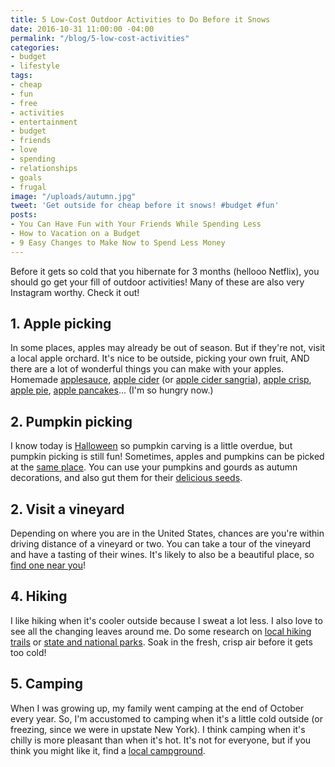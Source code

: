 ```yaml
---
title: 5 Low-Cost Outdoor Activities to Do Before it Snows
date: 2016-10-31 11:00:00 -04:00
permalink: "/blog/5-low-cost-activities"
categories:
- budget
- lifestyle
tags:
- cheap
- fun
- free
- activities
- entertainment
- budget
- friends
- love
- spending
- relationships
- goals
- frugal
image: "/uploads/autumn.jpg"
tweet: 'Get outside for cheap before it snows! #budget #fun'
posts:
- You Can Have Fun with Your Friends While Spending Less
- How to Vacation on a Budget
- 9 Easy Changes to Make Now to Spend Less Money
---
```


Before it gets so cold that you hibernate for 3 months (hellooo Netflix), you should go get your fill of outdoor activities! Many of these are also very Instagram worthy. Check it out!

## 1. Apple picking

In some places, apples may already be out of season. But if they're not, visit a local apple orchard. It's nice to be outside, picking your own fruit, AND there are a lot of wonderful things you can make with your apples. Homemade [applesauce](http://thepioneerwoman.com/cooking/homemade-applesauce/), [apple cider](http://www.wikihow.com/Make-Apple-Cider) (or [apple cider sangria](https://smittenkitchen.com/2015/11/apple-cider-sangria/)), [apple crisp](https://smittenkitchen.com/2012/03/multigrain-apple-crisps/), [apple pie](https://smittenkitchen.com/2006/11/cinnamon-sigh/), [apple pancakes](https://smittenkitchen.com/2008/11/apple-pancakes/)... (I'm so hungry now.)

## 2. Pumpkin picking

I know today is [Halloween](https://media.giphy.com/media/l3vRfhFD8hJCiP0uQ/giphy.gif) so pumpkin carving is a little overdue, but pumpkin picking is still fun! Sometimes, apples and pumpkins can be picked at the [same place](http://www.hollinfarms.com/). You can use your pumpkins and gourds as autumn decorations, and also gut them for their [delicious seeds](http://ohsheglows.com/2012/09/17/how-to-roast-perfect-pumpkin-seeds-easy-crunchy-addictive/).

## 2. Visit a vineyard

Depending on where you are in the United States, chances are you're within driving distance of a vineyard or two. You can take a tour of the vineyard and have a tasting of their wines. It's likely to also be a beautiful place, so [find one near you](http://www.allamericanwineries.com/AAWMain/locate.htm)!

## 4. Hiking

I like hiking when it's cooler outside because I sweat a lot less. I also love to see all the changing leaves around me. Do some research on [local hiking trails](http://dcist.com/2016/06/the_dc_regions_best_hikes.php) or [state and national parks](https://www.nps.gov/findapark/index.htm). Soak in the fresh, crisp air before it gets too cold!

## 5. Camping

When I was growing up, my family went camping at the end of October every year. So, I'm accustomed to camping when it's a little cold outside (or freezing, since we were in upstate New York). I think camping when it's chilly is more pleasant than when it's hot. It's not for everyone, but if you think you might like it, find a [local campground](http://www.recreation.gov/recFacilityActivitiesHomeAction.do?goto=camping.htm).